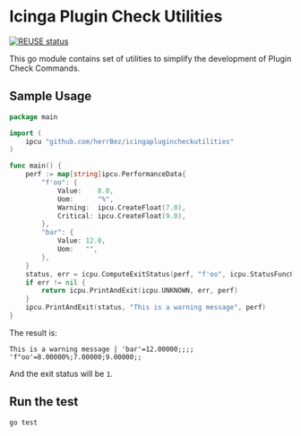 <!--
SPDX-FileCopyrightText: 2021 Mirko Bez <bez.mirko@gmail.com>

SPDX-License-Identifier: MIT
-->

# Icinga Plugin Check Utilities
[![REUSE status](https://api.reuse.software/badge/github.com/herrBez/icingaplugincheckutilities)](https://api.reuse.software/info/github.com/herrBez/icingaplugincheckutilities)

This go module contains set of utilities to simplify the development of Plugin Check Commands.

## Sample Usage

```go
package main

import (
	ipcu "github.com/herrBez/icingaplugincheckutilities"
)

func main() {
	perf := map[string]ipcu.PerformanceData{
		"f'oo": {
			Value:    8.0,
			Uom:      "%",
			Warning:  ipcu.CreateFloat(7.0),
			Critical: ipcu.CreateFloat(9.0),
		},
		"bar": {
			Value: 12.0,
			Uom:   "",
		},
	}
	status, err = icpu.ComputeExitStatus(perf, "f'oo", icpu.StatusFuncGte)
	if err != nil {
		return icpu.PrintAndExit(icpu.UNKNOWN, err, perf)
	}
	ipcu.PrintAndExit(status, "This is a warning message", perf)
}
```

The result is:

```
This is a warning message | 'bar'=12.00000;;;; 'f"oo'=8.00000%;7.00000;9.00000;;
```

And the exit status will be `1`.


## Run the test

```sh
go test
```